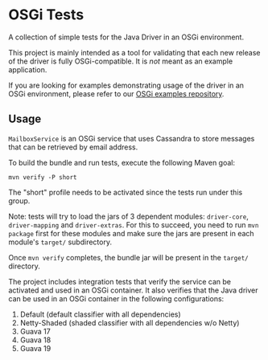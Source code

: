 # OSGi Tests

A collection of simple tests for the Java Driver in an OSGi environment.

This project is mainly intended as a tool for validating
that each new release of the driver is fully OSGi-compatible. 
It is _not_ meant as an example application.

If you are looking for examples demonstrating usage of the driver in an OSGi
environment, please refer to our [OSGi examples repository].

[OSGi examples repository]:https://github.com/datastax/java-driver-examples-osgi

## Usage

`MailboxService` is an OSGi service that uses Cassandra to
store messages that can be retrieved by email address.

To build the bundle and run tests, execute the following Maven goal:

    mvn verify -P short

The "short" profile needs to be activated since the tests run under
this group.

Note: tests will try to load the jars of 3 dependent modules:
`driver-core`, `driver-mapping` and `driver-extras`. 
For this to succeed, you need to run `mvn package` 
first for these modules and make sure the jars are present
in each module's `target/` subdirectory.

Once `mvn verify` completes, the bundle jar will be present in the `target/` directory.

The project includes integration tests that verify the service can
be activated and used in an OSGi container.  It also verifies that
the Java driver can be used in an OSGi container in the following
configurations:

1. Default (default classifier with all dependencies)
2. Netty-Shaded (shaded classifier with all dependencies w/o Netty)
5. Guava 17
6. Guava 18
7. Guava 19
